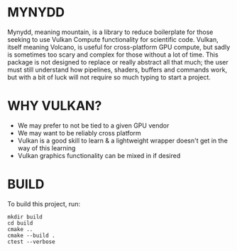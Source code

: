 
# MYNYDD

Mynydd, meaning mountain, is a library to reduce boilerplate for those seeking to use Vulkan Compute functionality for scientific code. Vulkan, itself meaning Volcano, is useful for cross-platform GPU compute, but sadly is sometimes too scary and complex for those without a lot of time. This package is not designed to replace or really abstract all that much; the user must still understand how pipelines, shaders, buffers and commands work, but with a bit of luck will not require so much typing to start a project.

# WHY VULKAN?

* We may prefer to not be tied to a given GPU vendor
* We may want to be reliably cross platform
* Vulkan is a good skill to learn & a lightweight wrapper doesn't get in the way of this learning
* Vulkan graphics functionality can be mixed in if desired

# BUILD

To build this project, run:

```
mkdir build
cd build
cmake ..
cmake --build .
ctest --verbose
```

